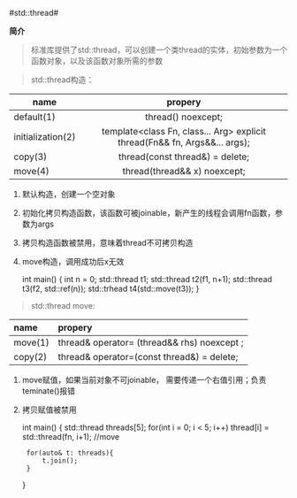 #std::thread#

**简介**

> 标准库提供了std::thread，可以创建一个类thread的实体，初始参数为一个函数对象，以及该函数对象所需的参数

> std::thread构造：


|name | propery|
|-------------- |:-------------:|
|default(1) | thread() noexcept;|
|initialization(2) | template<class Fn, class... Arg> explicit thread(Fn&& fn, Args&&... args);|
|copy(3) | thread(const thread&) = delete;|
|move(4) | thread(thread&& x) noexcept;|


1. 默认构造，创建一个空对象
1. 初始化拷贝构造函数，该函数可被joinable，新产生的线程会调用fn函数，参数为args
1. 拷贝构造函数被禁用，意味着thread不可拷贝构造
1. move构造，调用成功后x无效

	int main()
	{
		int n = 0;
		std::thread t1;
		std::thread t2(f1, n+1);
		std::thread t3(f2, std::ref(n));
		std::trhead t4(std::move(t3));
	}	
	
	
> std::thread move:

|name | propery|
|:-------------- | :-------------|
|move(1) | thread& operator= (thread&& rhs) noexcept ;|
|copy(2) | thread& operator=(const thread&) = delete;|


1. move赋值，如果当前对象不可joinable， 需要传递一个右值引用；负责teminate()报错
1. 拷贝赋值被禁用

	int main()
	{
		std::thread threads[5];
		for(int i = 0; i < 5; i++)
			thread[i] = std::thread(fn, i+1);  //move
			
		for(auto& t: threads){          
			t.join();
		}
	}	
